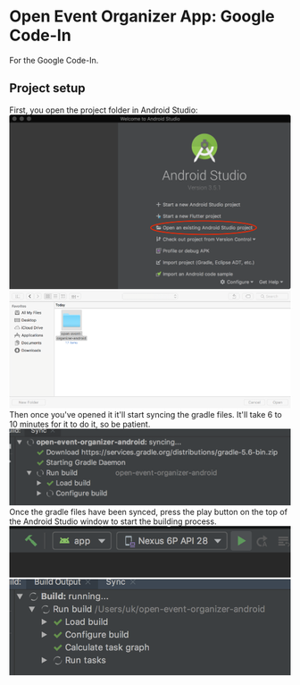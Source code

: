 # Open Event Organizer App: Google Code-In
For the Google Code-In.
## Project setup
First, you open the project folder in Android Studio:
![alt text](https://raw.githubusercontent.com/niknabhankhan/open-event-organizer-android/development/GoogleCodeInReadmeFiles/GoogleCodeInAndroid0.png)
![alt text](https://raw.githubusercontent.com/niknabhankhan/open-event-organizer-android/development/GoogleCodeInReadmeFiles/GoogleCodeInAndroid0.5.png)
Then once you've opened it it'll start syncing the gradle files. It'll take 6 to 10 minutes for it to do it, so be patient.
![alt text](https://raw.githubusercontent.com/niknabhankhan/open-event-organizer-android/development/GoogleCodeInReadmeFiles/GoogleCodeInAndroid1.png)
Once the gradle files have been synced, press the play button on the top of the Android Studio window to start the building process.
![alt text](https://raw.githubusercontent.com/niknabhankhan/open-event-organizer-android/development/GoogleCodeInReadmeFiles/GoogleCodeInAndroid2.png)
![alt text](https://github.com/niknabhankhan/open-event-organizer-android/blob/development/GoogleCodeInReadmeFiles/GoogleCodeInAndroid3.png)
